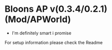# Bloons AP v(0.3.4/0.2.1) (Mod/APWorld)
- I'm definitely smart i promise

For setup information please check the Readme